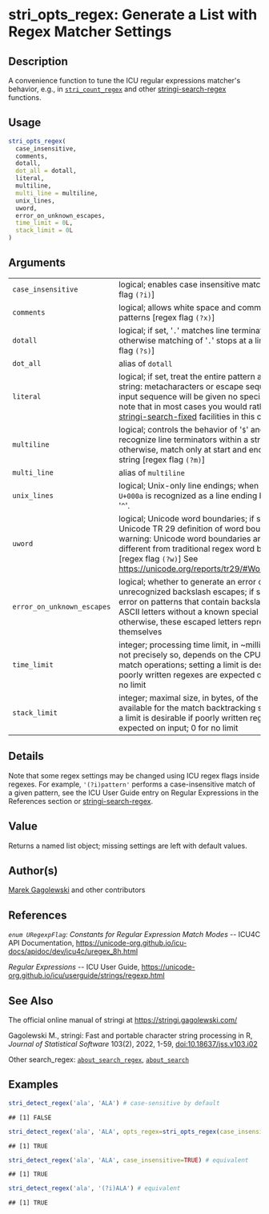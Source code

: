 # stri_opts_regex: Generate a List with Regex Matcher Settings

## Description

A convenience function to tune the <span class="pkg">ICU</span> regular expressions matcher\'s behavior, e.g., in [`stri_count_regex`](stri_count.md) and other [stringi-search-regex](about_search_regex.md) functions.

## Usage

``` r
stri_opts_regex(
  case_insensitive,
  comments,
  dotall,
  dot_all = dotall,
  literal,
  multiline,
  multi_line = multiline,
  unix_lines,
  uword,
  error_on_unknown_escapes,
  time_limit = 0L,
  stack_limit = 0L
)
```

## Arguments

|                            |                                                                                                                                                                                                                                                                                  |
|----------------------------|----------------------------------------------------------------------------------------------------------------------------------------------------------------------------------------------------------------------------------------------------------------------------------|
| `case_insensitive`         | logical; enables case insensitive matching \[regex flag `(?i)`\]                                                                                                                                                                                                                 |
| `comments`                 | logical; allows white space and comments within patterns \[regex flag `(?x)`\]                                                                                                                                                                                                   |
| `dotall`                   | logical; if set, \'`.`\' matches line terminators, otherwise matching of \'`.`\' stops at a line end \[regex flag `(?s)`\]                                                                                                                                                       |
| `dot_all`                  | alias of `dotall`                                                                                                                                                                                                                                                                |
| `literal`                  | logical; if set, treat the entire pattern as a literal string: metacharacters or escape sequences in the input sequence will be given no special meaning; note that in most cases you would rather use the [stringi-search-fixed](about_search_fixed.md) facilities in this case |
| `multiline`                | logical; controls the behavior of \'`$`\' and \'`^`\'. If set, recognize line terminators within a string, otherwise, match only at start and end of input string \[regex flag `(?m)`\]                                                                                          |
| `multi_line`               | alias of `multiline`                                                                                                                                                                                                                                                             |
| `unix_lines`               | logical; Unix-only line endings; when enabled, only `U+000a` is recognized as a line ending by \'`.`\', \'`$`\', and \'`^`\'.                                                                                                                                                    |
| `uword`                    | logical; Unicode word boundaries; if set, uses the Unicode TR 29 definition of word boundaries; warning: Unicode word boundaries are quite different from traditional regex word boundaries. \[regex flag `(?w)`\] See <https://unicode.org/reports/tr29/#Word_Boundaries>       |
| `error_on_unknown_escapes` | logical; whether to generate an error on unrecognized backslash escapes; if set, fail with an error on patterns that contain backslash-escaped ASCII letters without a known special meaning; otherwise, these escaped letters represent themselves                              |
| `time_limit`               | integer; processing time limit, in \~milliseconds (but not precisely so, depends on the CPU speed), for match operations; setting a limit is desirable if poorly written regexes are expected on input; 0 for no limit                                                           |
| `stack_limit`              | integer; maximal size, in bytes, of the heap storage available for the match backtracking stack; setting a limit is desirable if poorly written regexes are expected on input; 0 for no limit                                                                                    |

## Details

Note that some regex settings may be changed using ICU regex flags inside regexes. For example, `'(?i)pattern'` performs a case-insensitive match of a given pattern, see the <span class="pkg">ICU</span> User Guide entry on Regular Expressions in the References section or [stringi-search-regex](about_search_regex.md).

## Value

Returns a named list object; missing settings are left with default values.

## Author(s)

[Marek Gagolewski](https://www.gagolewski.com/) and other contributors

## References

*`enum URegexpFlag`: Constants for Regular Expression Match Modes* -- ICU4C API Documentation, <https://unicode-org.github.io/icu-docs/apidoc/dev/icu4c/uregex_8h.html>

*Regular Expressions* -- ICU User Guide, <https://unicode-org.github.io/icu/userguide/strings/regexp.html>

## See Also

The official online manual of <span class="pkg">stringi</span> at <https://stringi.gagolewski.com/>

Gagolewski M., <span class="pkg">stringi</span>: Fast and portable character string processing in R, *Journal of Statistical Software* 103(2), 2022, 1-59, [doi:10.18637/jss.v103.i02](https://doi.org/10.18637/jss.v103.i02)

Other search_regex: [`about_search_regex`](about_search_regex.md), [`about_search`](about_search.md)

## Examples




```r
stri_detect_regex('ala', 'ALA') # case-sensitive by default
```

```
## [1] FALSE
```

```r
stri_detect_regex('ala', 'ALA', opts_regex=stri_opts_regex(case_insensitive=TRUE))
```

```
## [1] TRUE
```

```r
stri_detect_regex('ala', 'ALA', case_insensitive=TRUE) # equivalent
```

```
## [1] TRUE
```

```r
stri_detect_regex('ala', '(?i)ALA') # equivalent
```

```
## [1] TRUE
```
